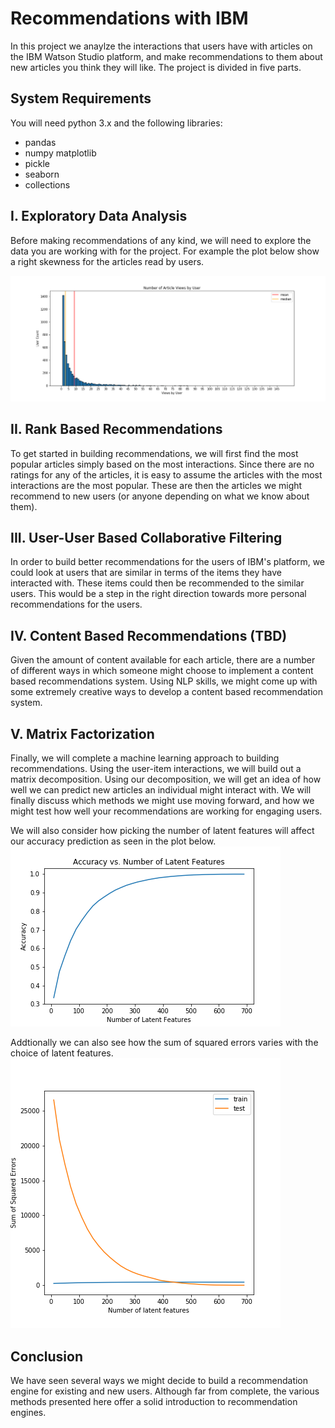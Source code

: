 # Recommendations with IBM

In this project we anaylze the interactions that users have with articles on the IBM Watson Studio platform, and make recommendations to them about new articles you think they will like. The project is divided in five parts.

## System Requirements

You will need python 3.x and the following libraries:
- pandas
- numpy
matplotlib
- pickle
- seaborn
- collections


## I. Exploratory Data Analysis

Before making recommendations of any kind, we will need to explore the data you are working with for the project. 
For example the plot below show a right skewness for the articles read by users. 

![hist_of_interactions](https://github.com/NadimKawwa/ibm_recommendation/blob/master/plots/user_article_hist.png)

## II. Rank Based Recommendations

To get started in building recommendations, we will first find the most popular articles simply based on the most interactions. Since there are no ratings for any of the articles, it is easy to assume the articles with the most interactions are the most popular. These are then the articles we might recommend to new users (or anyone depending on what we know about them).

## III. User-User Based Collaborative Filtering

In order to build better recommendations for the users of IBM's platform, we could look at users that are similar in terms of the items they have interacted with. These items could then be recommended to the similar users. This would be a step in the right direction towards more personal recommendations for the users.

## IV. Content Based Recommendations (TBD)

Given the amount of content available for each article, there are a number of different ways in which someone might choose to implement a content based recommendations system. Using  NLP skills, we might come up with some extremely creative ways to develop a content based recommendation system. 
## V. Matrix Factorization

Finally, we will complete a machine learning approach to building recommendations. Using the user-item interactions, we will build out a matrix decomposition. Using our decomposition, we will get an idea of how well we can predict new articles an individual might interact with. We will finally discuss which methods we might use moving forward, and how we might test how well your recommendations are working for engaging users.

We will also consider how picking the number of latent features will affect our accuracy prediction as seen in the plot below.
![latent_feat_acc](https://github.com/NadimKawwa/ibm_recommendation/blob/master/plots/acc_latent_trial.png)

Addtionally we can also see how the sum of squared errors varies with the choice of latent features.
![latent_feat_sse](https://github.com/NadimKawwa/ibm_recommendation/blob/master/plots/svd_plot_train_test.png)


## Conclusion

We have seen several ways we might decide to build a recommendation engine for existing and new users. Although far from complete, the various methods presented here offer a solid introduction to recommendation engines.
